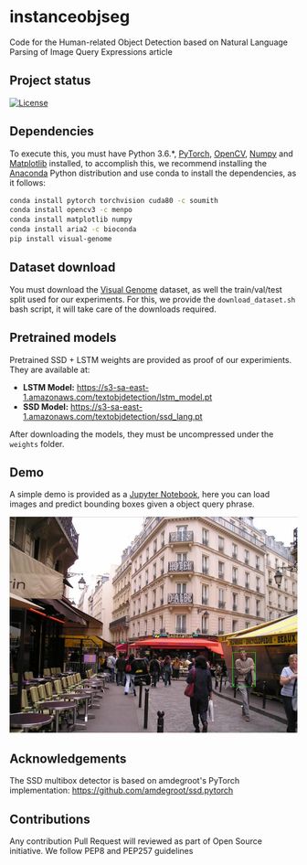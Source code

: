 # instanceobjseg
Code for the Human-related Object Detection based on Natural Language Parsing of Image
Query Expressions article

## Project status
[![License](https://img.shields.io/badge/license-MIT-blue.svg)](./LICENSE)

## Dependencies

To execute this, you must have Python 3.6.*, [PyTorch](http://pytorch.org/), [OpenCV](http://opencv.org/), [Numpy](http://www.numpy.org/) and [Matplotlib](https://matplotlib.org/) installed, to accomplish this, we recommend installing the [Anaconda](https://www.continuum.io/downloads) Python distribution and use conda to install the dependencies, as it follows:

```bash
conda install pytorch torchvision cuda80 -c soumith
conda install opencv3 -c menpo
conda install matplotlib numpy
conda install aria2 -c bioconda
pip install visual-genome
```

## Dataset download
You must download the [Visual Genome](http://visualgenome.org/api/v0/api_home.html) dataset, as well the train/val/test split used for our experiments. For this, we provide the ``download_dataset.sh`` bash script, it will take care of the downloads required.

## Pretrained models
Pretrained SSD + LSTM weights are provided as proof of our experimients. They are available at:

* **LSTM Model:** https://s3-sa-east-1.amazonaws.com/textobjdetection/lstm_model.pt
* **SSD Model:** https://s3-sa-east-1.amazonaws.com/textobjdetection/ssd_lang.pt

After downloading the models, they must be uncompressed under the ``weights`` folder.

## Demo
A simple demo is provided as a [Jupyter Notebook](Demo.ipynb), here you can load images and predict bounding boxes given a object query phrase.

![alt tag](./demo/demo2.png)

## Acknowledgements
The SSD multibox detector is based on amdegroot's PyTorch implementation: https://github.com/amdegroot/ssd.pytorch

## Contributions
Any contribution Pull Request will reviewed as part of Open Source initiative. We follow PEP8 and PEP257 guidelines